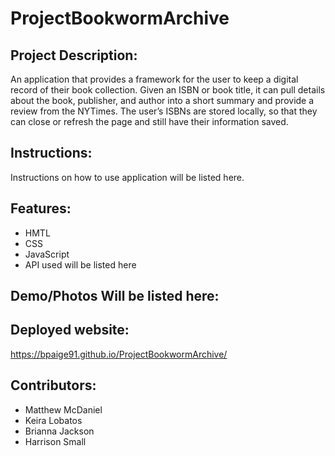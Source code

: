 # ProjectBookwormArchive

## Project Description:
An application that provides a framework for the user to keep a digital record of their book collection. Given an ISBN or book title, it can pull details about the book, publisher, and author into a short summary and provide a review from the NYTimes. The user’s ISBNs are stored locally, so that they can close or refresh the page and still have their information saved.

## Instructions:
Instructions on how to use application will be listed here.




## Features:
* HMTL
* CSS
* JavaScript
* API used will be listed here 





## Demo/Photos Will be listed here:


## Deployed website:
https://bpaige91.github.io/ProjectBookwormArchive/



## Contributors:
* Matthew McDaniel
* Keira Lobatos
* Brianna Jackson
* Harrison Small
